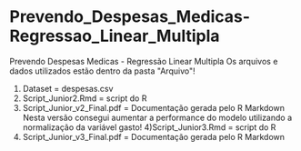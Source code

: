# Prevendo_Despesas_Medicas-Regressao_Linear_Multipla
Prevendo Despesas Medicas - Regressão Linear Multipla
Os arquivos e dados utilizados estão dentro da pasta "Arquivo"!
1) Dataset = despesas.csv
2) Script_Junior2.Rmd = script do R
3) Script_Junior_v2_Final.pdf = Documentação gerada pelo R Markdown
Nesta versão consegui aumentar a performance do modelo utilizando a normalização da variável gasto!
4)Script_Junior3.Rmd = script do R
5) Script_Junior_v3_Final.pdf = Documentação gerada pelo R Markdown
